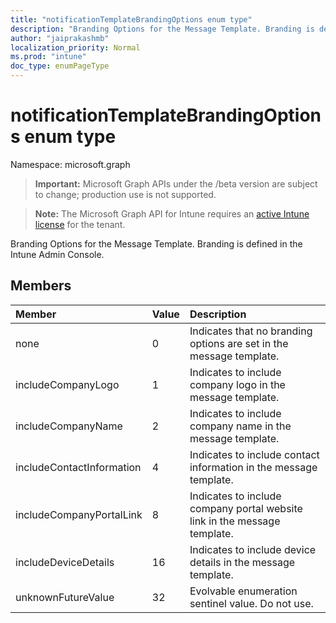 ```yaml
---
title: "notificationTemplateBrandingOptions enum type"
description: "Branding Options for the Message Template. Branding is defined in the Intune Admin Console."
author: "jaiprakashmb"
localization_priority: Normal
ms.prod: "intune"
doc_type: enumPageType
---
```


# notificationTemplateBrandingOptions enum type

Namespace: microsoft.graph

> **Important:** Microsoft Graph APIs under the /beta version are subject to change; production use is not supported.

> **Note:** The Microsoft Graph API for Intune requires an [active Intune license](https://go.microsoft.com/fwlink/?linkid=839381) for the tenant.

Branding Options for the Message Template. Branding is defined in the Intune Admin Console.

## Members
|Member|Value|Description|
|:---|:---|:---|
|none|0|Indicates that no branding options are set in the message template.|
|includeCompanyLogo|1|Indicates to include company logo in the message template.|
|includeCompanyName|2|Indicates to include company name in the message template.|
|includeContactInformation|4|Indicates to include contact information in the message template.|
|includeCompanyPortalLink|8|Indicates to include company portal website link in the message template.|
|includeDeviceDetails|16|Indicates to include device details in the message template.|
|unknownFutureValue|32|Evolvable enumeration sentinel value. Do not use.|
